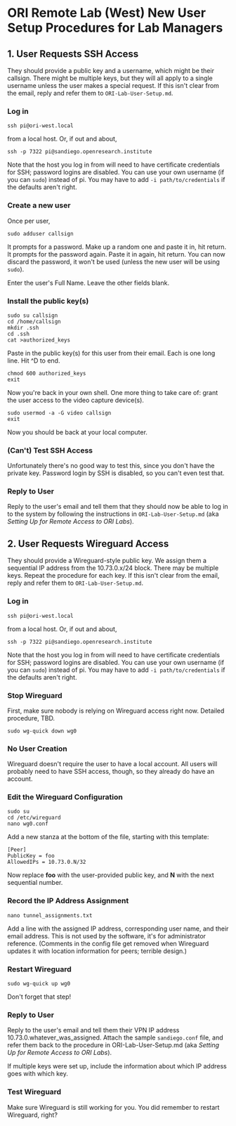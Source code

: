 # ORI Remote Lab (West) New User Setup Procedures for Lab Managers

## 1. User Requests SSH Access

They should provide a public key and a username, which might be their callsign. There might be multiple keys, but they will all apply to a single username unless the user makes a special request. If this isn't clear from the email, reply and refer them to ```ORI-Lab-User-Setup.md```.

### Log in

```
ssh pi@ori-west.local
```
from a local host. Or, if out and about,
```
ssh -p 7322 pi@sandiego.openresearch.institute
```
Note that the host you log in from will need to have certificate credentials for SSH; password logins are disabled. You can use your own username (if you can ```sudo```) instead of pi. You may have to add ```-i path/to/credentials``` if the defaults aren't right.

### Create a new user
Once per user,

```
sudo adduser callsign
```

It prompts for a password. Make up a random one and paste it in, hit return. It prompts for the password again. Paste it in again, hit return. You can now discard the password, it won't be used (unless the new user will be using ```sudo```).

Enter the user's Full Name. Leave the other fields blank.

### Install the public key(s)

```
sudo su callsign
cd /home/callsign
mkdir .ssh
cd .ssh
cat >authorized_keys
```
Paste in the public key(s) for this user from their email. Each is one long line. Hit ^D to end.

```
chmod 600 authorized_keys
exit
```

Now you're back in your own shell. One more thing to take care of: grant the user access to the video capture device(s).

```
sudo usermod -a -G video callsign
exit
```

Now you should be back at your local computer.

### (Can't) Test SSH Access

Unfortunately there's no good way to test this, since you don't have the private key. Password login by SSH is disabled, so you can't even test that.

### Reply to User

Reply to the user's email and tell them that they should now be able to log in to the system by following the instructions in ```ORI-Lab-User-Setup.md``` (aka _Setting Up for Remote Access to ORI Labs_).

## 2. User Requests Wireguard Access

They should provide a Wireguard-style public key. We assign them a sequential IP address from the 10.73.0.x/24 block. There may be multiple keys. Repeat the procedure for each key. If this isn't clear from the email, reply and refer them to ```ORI-Lab-User-Setup.md```.

### Log in

```
ssh pi@ori-west.local
```
from a local host. Or, if out and about,
```
ssh -p 7322 pi@sandiego.openresearch.institute
```
Note that the host you log in from will need to have certificate credentials for SSH; password logins are disabled. You can use your own username (if you can ```sudo```) instead of pi. You may have to add ```-i path/to/credentials``` if the defaults aren't right.

### Stop Wireguard

First, make sure nobody is relying on Wireguard access right now. Detailed procedure, TBD.

```
sudo wg-quick down wg0
```

### No User Creation

Wireguard doesn't require the user to have a local account. All users will probably need to have SSH access, though, so they already do have an account.

### Edit the Wireguard Configuration

```
sudo su
cd /etc/wireguard
nano wg0.conf
```

Add a new stanza at the bottom of the file, starting with this template:
```
[Peer]
PublicKey = foo
AllowedIPs = 10.73.0.N/32
```

Now replace **foo** with the user-provided public key, and **N** with the next sequential number.

### Record the IP Address Assignment

```
nano tunnel_assignments.txt
```

Add a line with the assigned IP address, corresponding user name, and their email address. This is not used by the software, it's for administrator reference. (Comments in the config file get removed when Wireguard updates it with location information for peers; terrible design.)

### Restart Wireguard
```
sudo wg-quick up wg0
```
Don't forget that step!

### Reply to User

Reply to the user's email and tell them their VPN IP address 10.73.0.whatever_was_assigned. Attach the sample ```sandiego.conf``` file, and refer them back to the procedure in ORI-Lab-User-Setup.md (aka _Setting Up for Remote Access to ORI Labs_).

If multiple keys were set up, include the information about which IP address goes with which key.
### Test Wireguard
Make sure Wireguard is still working for you. You did remember to restart Wireguard, right?